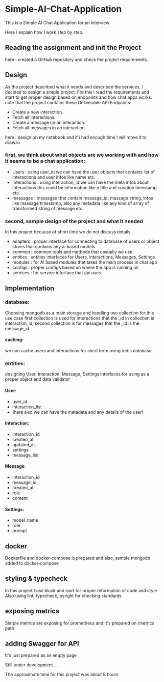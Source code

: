 # Simple-AI-Chat-Application
This is a Simple AI Chat Application for an interview

Here I explain how I work step by step.

## Reading the assignment and init the Project

here I created a GitHub repository and check the project requirements.

## Design

As the project described what it needs and described the services, I decided to design a simple project.
For this I read the requirements and start to get proper design based on endpoints and how chat apps works. 
note that the project contains these Deliverable API Endpoints:
- Create a new interaction.
- Fetch all interactions.
- Create a message on an interaction.
- Fetch all messages in an interaction.

here I design on my notebook and if i had enough time I will move it to draw.io


### first, we think about what objects are we working with and how it seems to be a chat application:
- Users : using user_id we can have the user objects that contains list of interactions and user infos like name etc.
- Interactions : using interaction_id we can have the meta infos about interactions this could be information like e title and creation timestamp etc.   
- messages : messages that contain message_id, massage string, infos like massage timestamp, also any metadata like any kind of array of transformed string of message etc.   


### second, sample design of the project and what it needed
In this project because of short time we do not discuss details.
- adapters : proper interface for connecting to database of users or object stores that contains any ai based models
- common : common tools and methods that casually we use
- entities : entities interfaces for Users, interactions, Messages, Settings 
- modules : for AI based modules that takes the main process in chat app  
- configs : proper configs based on where the app is running on
- services : for service interface that api uses

## Implementation

### database: 
Choosing mongodb as a main storage and handling two collection for this use case
first collection is used for interactions that the _id in collection is interaction_id, second collection is 
for messages that the _id is the message_id 
#### caching:
we can cache users and interactions for short term using redis database 
### entities:
designing User, Interaction, Message, Settings interfaces for using as a proper object and data validator
#### User:
- user_id
- interaction_list
- (here also we can have the metadata and any details of the user)
#### Interaction:
- interaction_id
- created_at
- updated_at
- settings
- message_list
#### Message:
- interaction_id
- message_id
- created_at
- role
- content
#### Settings:
- model_name
- role
- prompt

## docker
Dockerfile and docker-compose is prepared and also, sample mongodb added to docker-compose

## styling & typecheck
In this project I use black and isort for proper reformation of code and style
Also using lint, typecheck, pyright for checking standards

## exposing metrics
Simple metrics are exposing for prometheus and it's prepared on /metrics path

## adding Swagger for API
It's just prepared as an empty page

Still under development ...

The approximate time for this project was about 8 hours